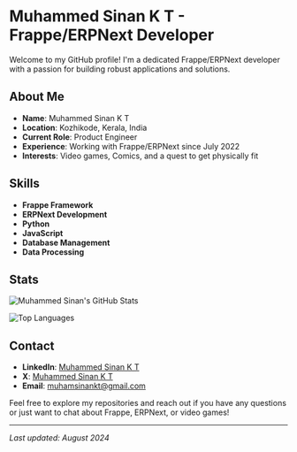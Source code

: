 # Muhammed Sinan K T - Frappe/ERPNext Developer

Welcome to my GitHub profile! I'm a dedicated Frappe/ERPNext developer with a passion for building robust applications and solutions.

## About Me

- **Name**: Muhammed Sinan K T
- **Location**: Kozhikode, Kerala, India
- **Current Role**: Product Engineer
- **Experience**: Working with Frappe/ERPNext since July 2022
- **Interests**: Video games, Comics, and a quest to get physically fit

## Skills

- **Frappe Framework**
- **ERPNext Development**
- **Python**
- **JavaScript**
- **Database Management**
- **Data Processing**

## Stats

![Muhammed Sinan's GitHub Stats](https://github-readme-stats.vercel.app/api?username=MhmdSinanKT&show_icons=true&count_private=true&hide_title=true&hide=prs&hide_rank=true&include_all_commits=true&theme=radical)

![Top Languages](https://github-readme-stats.vercel.app/api/top-langs/?username=MhmdSinanKT&layout=compact&hide_title=true&theme=radical)

## Contact

- **LinkedIn**: [Muhammed Sinan K T](https://www.linkedin.com/in/your-linkedin-profile)
- **X**: [Muhammed Sinan K T](https://x.com/muhammedsinankt)
- **Email**: [muhamsinankt@gmail.com](mailto:muhamsinankt@gmail.com)

Feel free to explore my repositories and reach out if you have any questions or just want to chat about Frappe, ERPNext, or video games!

---

*Last updated: August 2024*

